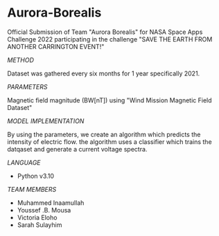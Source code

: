 # Aurora-Borealis
Official Submission of Team "Aurora Borealis" for NASA Space Apps Challenge 2022 participating in the challenge "SAVE THE EARTH FROM ANOTHER CARRINGTON EVENT!"


*METHOD*

Dataset was gathered every six months for 1 year specifically 2021.

*PARAMETERS*

Magnetic field magnitude (BW[nT]) using "Wind Mission Magnetic Field Dataset"

*MODEL IMPLEMENTATION*

By using the parameters, we create an algorithm which predicts the intensity of electric flow. the algorithm uses a classifier which trains the datqaset and generate a current voltage spectra. 

*LANGUAGE*

- Python v3.10

*TEAM MEMBERS*

- Muhammed Inaamullah
- Youssef .B. Mousa
- Victoria Eloho
- Sarah Sulayhim
